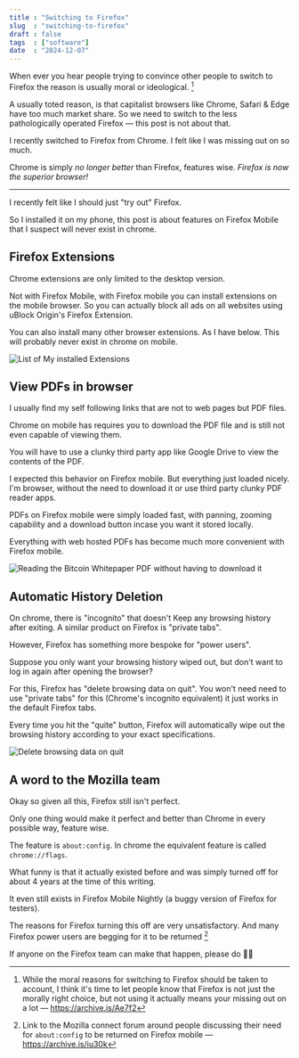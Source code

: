 ```yaml
---
title : "Switching to Firefox"
slug  : "switching-to-firefox"
draft : false
tags  : ["software"]
date  : "2024-12-07"
---
```


When ever you hear people trying to convince other people to switch to Firefox the reason is usually moral or ideological. [^1]

A usually toted reason, is that capitalist browsers like Chrome, Safari & Edge have too much market share. So we need to switch to the less pathologically operated Firefox — this post is not about that.

I recently switched to Firefox from Chrome. I felt like I was missing out on so much.

Chrome is  simply *no longer better* than Firefox, features wise. *Firefox is now the superior browser!*

***
I recently felt like I should just "try out" Firefox.

So I installed it on my phone, this post is about features on Firefox Mobile that I suspect will never exist in chrome.

## Firefox Extensions
Chrome extensions are only limited to the desktop version.

Not with Firefox Mobile, with Firefox mobile you can install extensions on the mobile browser. So you can actually block all ads on all websites using uBlock Origin's Firefox Extension.

You can also install many other browser extensions. As I have below. This will probably never exist in chrome on mobile.

![List of My installed  Extensions](/files/10-switching-to-firefox/extensions_list.jpg)

## View PDFs in browser
I usually find my self following links that are not to web pages but PDF files.

Chrome on mobile has requires you to download the PDF file and is still not even capable of viewing them.

You will have to use a clunky third party app like Google Drive to view the contents of the PDF.

I expected this behavior on Firefox mobile. But everything just loaded nicely. I'm browser, without the need to download it or use third party clunky PDF reader apps.

PDFs on Firefox mobile were simply loaded fast, with panning, zooming capability and a download button incase you want it stored locally.

Everything with web hosted PDFs has become much more convenient with Firefox mobile.

![Reading the Bitcoin Whitepaper PDF without having to download it](/files/10-switching-to-firefox/pdf.jpg)


## Automatic History Deletion
On chrome, there is "incognito" that doesn't Keep any browsing history after exiting. A similar product on Firefox is "private tabs".

However, Firefox has something more bespoke for "power users".

Suppose you only want your browsing history wiped out, but don't want to log in again after opening the browser?

For this, Firefox has "delete browsing data on quit". You won't need need to use "private tabs" for this (Chrome's incognito equivalent) it just works in the default Firefox tabs.

Every time you hit the "quite" button, Firefox will automatically wipe out the browsing history according to your exact specifications.

![Delete browsing data on quit](/files/10-switching-to-firefox/delete_browsing_data_on_quit.jpg)


## A word to the Mozilla team

Okay so given all this, Firefox still isn't perfect.

Only one thing would make it perfect and better than Chrome in every possible way, feature wise.

The feature is `about:config`. In chrome the equivalent feature is called `chrome://flags`.

What funny is that it actually existed before and was simply turned off for about 4 years at the time of this writing.

It even still exists in Firefox Mobile Nightly (a buggy version of Firefox for testers).

The reasons for Firefox turning this off are very unsatisfactory. And many Firefox power users are begging for it to be returned [^2]

If anyone on the Firefox team can make that happen, please do 🙏🏿

[^1]: While the moral reasons for switching to Firefox should be taken to account, I think it's time to let people know that Firefox is not just the morally right choice, but not using it actually means your missing out on a lot — https://archive.is/Ae7f2
[^2]: Link to the Mozilla connect forum around people discussing their need for `about:config` to be returned on Firefox mobile — https://archive.is/iu30k